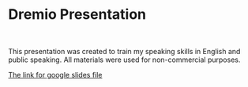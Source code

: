 <h1>Dremio Presentation</h1>
<br>
<p>This presentation was created to train my speaking skills in English and public speaking.
All materials were used for non-commercial purposes.</p>
<a href="https://docs.google.com/presentation/d/1ByTBxC_PgGB3BAx3YGqpRO1YP5Qai_IVpmCvX-s3Tpo/edit?usp=sharing">
The link for google slides file
</a>
